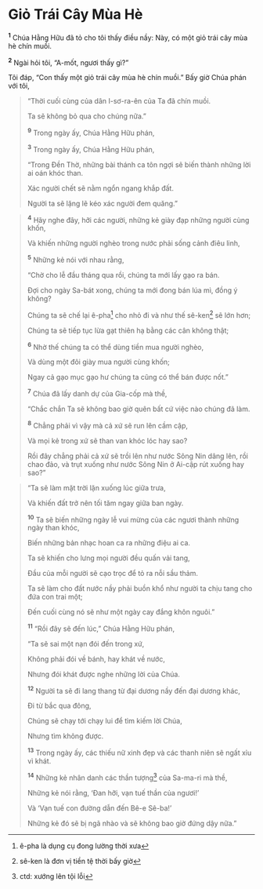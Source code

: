 # Giỏ Trái Cây Mùa Hè
<sup><b>1</b></sup> Chúa Hằng Hữu đã tỏ cho tôi thấy điều nầy: Này, có một giỏ trái cây mùa hè chín muồi.

<sup><b>2</b></sup> Ngài hỏi tôi, “A-mốt, ngươi thấy gì?”

Tôi đáp, “Con thấy một giỏ trái cây mùa hè chín muồi.” Bấy giờ Chúa phán với tôi,


> “Thời cuối cùng của dân I-sơ-ra-ên của Ta đã chín muồi.
> 
> Ta sẽ không bỏ qua cho chúng nữa.”
> 
> <sup><b>9</b></sup> Trong ngày ấy, Chúa Hằng Hữu phán,
> 
> <sup><b>3</b></sup> Trong ngày ấy, Chúa Hằng Hữu phán,
> 
> “Trong Ðền Thờ, những bài thánh ca tôn ngợi sẽ biến thành những lời ai oán khóc than.
> 
> Xác người chết sẽ nằm ngổn ngang khắp đất.
> 
> Người ta sẽ lặng lẽ kéo xác người đem quăng.”
>


> <sup><b>4</b></sup> Hãy nghe đây, hỡi các người, những kẻ giày đạp những người cùng khốn,
> 
> Và khiến những người nghèo trong nước phải sống cảnh điêu linh,
> 
> <sup><b>5</b></sup> Những kẻ nói với nhau rằng,
> 
> “Chờ cho lễ đầu tháng qua rồi, chúng ta mới lấy gạo ra bán.
> 
> Ðợi cho ngày Sa-bát xong, chúng ta mới đong bán lúa mì, đồng ý không?
> 
> Chúng ta sẽ chế lại ê-pha[^1] cho nhỏ đi và như thế sê-ken[^2] sẽ lớn hơn;
> 
> Chúng ta sẽ tiếp tục lừa gạt thiên hạ bằng các cân không thật;
> 
> <sup><b>6</b></sup> Nhờ thế chúng ta có thể dùng tiền mua người nghèo,
> 
> Và dùng một đôi giày mua người cùng khốn;
> 
> Ngay cả gạo mục gạo hư chúng ta cũng có thể bán được nốt.”
> 
> <sup><b>7</b></sup> Chúa đã lấy danh dự của Gia-cốp mà thề,
> 
> “Chắc chắn Ta sẽ không bao giờ quên bất cứ việc nào chúng đã làm.
> 
> <sup><b>8</b></sup> Chẳng phải vì vậy mà cả xứ sẽ run lên cầm cập,
> 
> Và mọi kẻ trong xứ sẽ than van khóc lóc hay sao?
> 
> Rồi đây chẳng phải cả xứ sẽ trồi lên như nước Sông Nin dâng lên, rồi chao đảo, và trụt xuống như nước Sông Nin ở Ai-cập rút xuống hay sao?”
>


> “Ta sẽ làm mặt trời lặn xuống lúc giữa trưa,
> 
> Và khiến đất trở nên tối tăm ngay giữa ban ngày.
> 
> <sup><b>10</b></sup> Ta sẽ biến những ngày lễ vui mừng của các ngươi thành những ngày than khóc,
> 
> Biến những bản nhạc hoan ca ra những điệu ai ca.
> 
> Ta sẽ khiến cho lưng mọi người đều quấn vải tang,
> 
> Ðầu của mỗi người sẽ cạo trọc để tỏ ra nỗi sầu thảm.
> 
> Ta sẽ làm cho đất nước nầy phải buồn khổ như người ta chịu tang cho đứa con trai một;
> 
> Ðến cuối cùng nó sẽ như một ngày cay đắng khôn nguôi.”
> 
> <sup><b>11</b></sup> “Rồi đây sẽ đến lúc,” Chúa Hằng Hữu phán,
> 
> “Ta sẽ sai một nạn đói đến trong xứ,
> 
> Không phải đói về bánh, hay khát về nước,
> 
> Nhưng đói khát được nghe những lời của Chúa.
> 
> <sup><b>12</b></sup> Người ta sẽ đi lang thang từ đại dương nầy đến đại dương khác,
> 
> Ði từ bắc qua đông,
> 
> Chúng sẽ chạy tới chạy lui để tìm kiếm lời Chúa,
> 
> Nhưng tìm không được.
> 
> <sup><b>13</b></sup> Trong ngày ấy, các thiếu nữ xinh đẹp và các thanh niên sẽ ngất xỉu vì khát.
> 
> <sup><b>14</b></sup> Những kẻ nhân danh các thần tượng[^3] của Sa-ma-ri mà thề,
> 
> Những kẻ nói rằng, ‘Ðan hỡi, vạn tuế thần của ngươi!’
> 
> Và ‘Vạn tuế con đường dẫn đến Bê-e Sê-ba!’
> 
> Những kẻ đó sẽ bị ngã nhào và sẽ không bao giờ đứng dậy nữa.”
>

[^1]: ê-pha là dụng cụ đong lường thời xưa
[^2]: sê-ken là đơn vị tiền tệ thời bấy giờ
[^3]: ctd: xướng lên tội lỗi